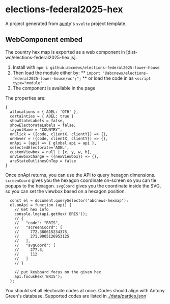 # elections-federal2025-hex

A project generated from [aunty](https://github.com/abcnews/aunty)'s `svelte` project template.

## WebComponent embed

The country hex map is exported as a web component in [dist-wc/elections-federal2025-hex.js].

1. Install with `npm i github:abcnews/elections-federal2025-lower-house`
2. Then load the module either by:
   ** `import '@abcnews/elections-federal2025-lower-house/wc';";`
   ** or load the code in as `<script type="module"`
3. The <abcnews-hexmap /> component is available in the page

The properties are:

```
{
  allocations = { ADEL: 'OTH' },
  certainties = { ADEL: true }
  showStateLabels = false,
  showElectorateLabels = false,
  layoutName = "COUNTRY",
  onClick = ({code, clientX, clientY}) => {},
  onHover = ({code, clientX, clientY}) => {},
  onApi = (api) => { global.api = api },
  selectedElectorate='ADEL',
  customViewbox = null | [x, y, w, h],
  onViewboxChange = ({newViewbox}) => {},
  areStateOutlinesOnTop = false
}
```

Once onApi returns, you can use the API to query hexagon dimensions. `screenCoord` gives you the hexagon coordinate on-screen so you can tie popups to the hexagon. `svgCoord` gives you the coordinate inside the SVG, so you can set the viewbox based on a hexagon position.

```
  const el = document.querySelector('abcnews-hexmap');
  el.onApi = function (api) {
    // Get hex info
    console.log(api.getHex('BRIS'));
    // {
    //   "code": "BRIS",
    //   "screenCoord": [
    //     772.380615234375,
    //     271.9005126953125
    //   ],
    //   "svgCoord": [
    //     277.3,
    //     112
    //   ]
    // }

    // put keyboard focus on the given hex
    api.focusHex('BRIS');
  };
```

You should set all electorate codes at once. Codes should align with Antony Green's database. Supported codes are listed in [./data/parties.json]()
